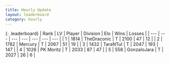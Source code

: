 ```yaml
---
title: Hourly Update
layout: leaderboard
category: hourly
---
```


{: .leaderboard}
| Rank | LV | Player | Division | Elo | Wins | Losses |
| --- | --- | --- | --- | --- | --- | --- |
| <span data-change="0">1</span> | 1814 | <span title="ID: 544310">TheDraconic</span> | T | <span data-change="-2">2100</span> | <span data-change="2">47</span> | <span data-change="1">12</span> |
| <span data-change="0">2</span> | 1782 | <span title="ID: 692745">Mercury</span> | T | <span data-change="0">2067</span> | <span data-change="0">51</span> | <span data-change="0">19</span> |
| <span data-change="3">3</span> | 1432 | <span title="ID: 285323">TaraNTul</span> | T | <span data-change="39">2047</span> | <span data-change="5">193</span> | <span data-change="0">147</span> |
| <span data-change="-1">4</span> | 1026 | <span title="ID: 427478">PK Moritz</span> | T | <span data-change="0">2033</span> | <span data-change="0">87</span> | <span data-change="0">47</span> |
| <span data-change="-1">5</span> | 558 | <span title="ID: 650626">GonzaloJara</span> | T | <span data-change="0">2027</span> | <span data-change="0">26</span> | <span data-change="0">6</span> |